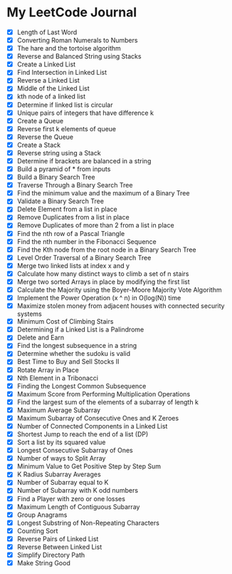 # My LeetCode Journal

- [X] Length of Last Word
- [X] Converting Roman Numerals to Numbers
- [X] The hare and the tortoise algorithm
- [X] Reverse and Balanced String using Stacks
- [X] Create a Linked List
- [X] Find Intersection in Linked List
- [X] Reverse a Linked List
- [X] Middle of the Linked List
- [X] kth node of a linked list
- [X] Determine if linked list is circular
- [X] Unique pairs of integers that have difference k
- [X] Create a Queue
- [X] Reverse first k elements of queue
- [X] Reverse the Queue
- [X] Create a Stack
- [X] Reverse string using a Stack
- [X] Determine if brackets are balanced in a string
- [X] Build a pyramid of * from inputs
- [X] Build a Binary Search Tree
- [X] Traverse Through a Binary Search Tree
- [X] Find the minimum value and the maximum of a Binary Tree
- [X] Validate a Binary Search Tree
- [X] Delete Element from a list in place
- [X] Remove Duplicates from a list in place
- [X] Remove Duplicates of more than 2 from a list in place
- [X] Find the nth row of a Pascal Triangle
- [X] Find the nth number in the Fibonacci Sequence
- [X] Find the Kth node from the root node in a Binary Search Tree
- [X] Level Order Traversal of a Binary Search Tree
- [X] Merge two linked lists at index x and y
- [X] Calculate how many distinct ways to climb a set of n stairs
- [X] Merge two sorted Arrays in place by modifying the first list
- [X] Calculate the Majority using the Boyer-Moore Majority Vote Algorithm
- [X] Implement the Power Operation (x ^ n) in O(log(N)) time
- [X] Maximize stolen money from adjacent houses with connected security systems
- [X] Minimum Cost of Climbing Stairs
- [X] Determining if a Linked List is a Palindrome
- [X] Delete and Earn
- [X] Find the longest subsequence in a string
- [X] Determine whether the sudoku is valid
- [X] Best Time to Buy and Sell Stocks II
- [X] Rotate Array in Place
- [X] Nth Element in a Tribonacci
- [X] Finding the Longest Common Subsequence
- [X] Maximum Score from Performing Multiplication Operations
- [X] Find the largest sum of the elements of a subarray of length k
- [X] Maximum Average Subarray
- [X] Maximum Subarray of Consecutive Ones and K Zeroes
- [X] Number of Connected Components in a Linked List
- [X] Shortest Jump to reach the end of a list (DP)
- [X] Sort a list by its squared value
- [X] Longest Consecutive Subarray of Ones
- [X] Number of ways to Split Array
- [X] Minimum Value to Get Positive Step by Step Sum
- [X] K Radius Subarray Averages
- [X] Number of Subarray equal to K
- [X] Number of Subarray with K odd numbers
- [X] Find a Player with zero or one losses
- [X] Maximum Length of Contiguous Subarray
- [X] Group Anagrams
- [X] Longest Substring of Non-Repeating Characters
- [X] Counting Sort
- [X] Reverse Pairs of Linked List
- [X] Reverse Between Linked List
- [X] Simplify Directory Path
- [X] Make String Good
